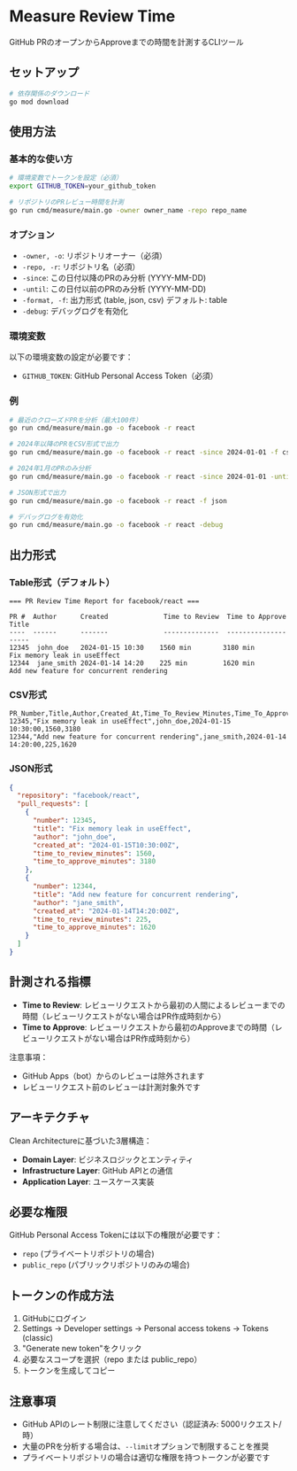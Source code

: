 # Measure Review Time

GitHub PRのオープンからApproveまでの時間を計測するCLIツール

## セットアップ

```bash
# 依存関係のダウンロード
go mod download
```

## 使用方法

### 基本的な使い方

```bash
# 環境変数でトークンを設定（必須）
export GITHUB_TOKEN=your_github_token

# リポジトリのPRレビュー時間を計測
go run cmd/measure/main.go -owner owner_name -repo repo_name
```

### オプション

- `-owner, -o`: リポジトリオーナー（必須）
- `-repo, -r`: リポジトリ名（必須）
- `-since`: この日付以降のPRのみ分析 (YYYY-MM-DD)
- `-until`: この日付以前のPRのみ分析 (YYYY-MM-DD)
- `-format, -f`: 出力形式 (table, json, csv) デフォルト: table
- `-debug`: デバッグログを有効化

### 環境変数

以下の環境変数の設定が必要です：

- `GITHUB_TOKEN`: GitHub Personal Access Token（必須）

### 例

```bash
# 最近のクローズドPRを分析（最大100件）
go run cmd/measure/main.go -o facebook -r react

# 2024年以降のPRをCSV形式で出力
go run cmd/measure/main.go -o facebook -r react -since 2024-01-01 -f csv

# 2024年1月のPRのみ分析
go run cmd/measure/main.go -o facebook -r react -since 2024-01-01 -until 2024-01-31

# JSON形式で出力
go run cmd/measure/main.go -o facebook -r react -f json

# デバッグログを有効化
go run cmd/measure/main.go -o facebook -r react -debug
```

## 出力形式

### Table形式（デフォルト）
```
=== PR Review Time Report for facebook/react ===

PR #  Author      Created              Time to Review  Time to Approve  Title
----  ------      -------              --------------  ---------------  -----
12345  john_doe   2024-01-15 10:30    1560 min        3180 min         Fix memory leak in useEffect
12344  jane_smith 2024-01-14 14:20    225 min         1620 min         Add new feature for concurrent rendering
```

### CSV形式
```csv
PR_Number,Title,Author,Created_At,Time_To_Review_Minutes,Time_To_Approve_Minutes
12345,"Fix memory leak in useEffect",john_doe,2024-01-15 10:30:00,1560,3180
12344,"Add new feature for concurrent rendering",jane_smith,2024-01-14 14:20:00,225,1620
```

### JSON形式
```json
{
  "repository": "facebook/react",
  "pull_requests": [
    {
      "number": 12345,
      "title": "Fix memory leak in useEffect",
      "author": "john_doe",
      "created_at": "2024-01-15T10:30:00Z",
      "time_to_review_minutes": 1560,
      "time_to_approve_minutes": 3180
    },
    {
      "number": 12344,
      "title": "Add new feature for concurrent rendering",
      "author": "jane_smith",
      "created_at": "2024-01-14T14:20:00Z",
      "time_to_review_minutes": 225,
      "time_to_approve_minutes": 1620
    }
  ]
}
```

## 計測される指標

- **Time to Review**: レビューリクエストから最初の人間によるレビューまでの時間（レビューリクエストがない場合はPR作成時刻から）
- **Time to Approve**: レビューリクエストから最初のApproveまでの時間（レビューリクエストがない場合はPR作成時刻から）

注意事項：
- GitHub Apps（bot）からのレビューは除外されます
- レビューリクエスト前のレビューは計測対象外です

## アーキテクチャ

Clean Architectureに基づいた3層構造：

- **Domain Layer**: ビジネスロジックとエンティティ
- **Infrastructure Layer**: GitHub APIとの通信
- **Application Layer**: ユースケース実装

## 必要な権限

GitHub Personal Access Tokenには以下の権限が必要です：
- `repo` (プライベートリポジトリの場合)
- `public_repo` (パブリックリポジトリのみの場合)

## トークンの作成方法

1. GitHubにログイン
2. Settings → Developer settings → Personal access tokens → Tokens (classic)
3. "Generate new token"をクリック
4. 必要なスコープを選択（repo または public_repo）
5. トークンを生成してコピー

## 注意事項

- GitHub APIのレート制限に注意してください（認証済み: 5000リクエスト/時）
- 大量のPRを分析する場合は、`--limit`オプションで制限することを推奨
- プライベートリポジトリの場合は適切な権限を持つトークンが必要です